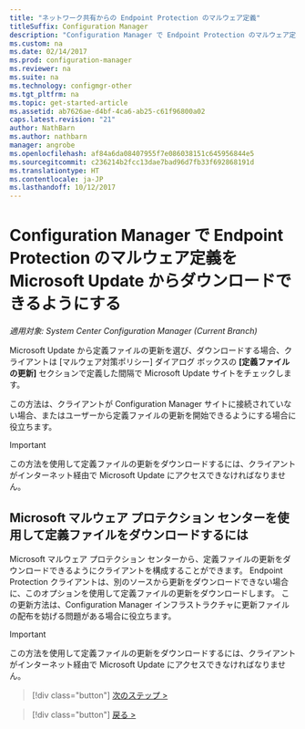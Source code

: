 ```yaml
---
title: "ネットワーク共有からの Endpoint Protection のマルウェア定義"
titleSuffix: Configuration Manager
description: "Configuration Manager で Endpoint Protection のマルウェア定義を Microsoft Update からダウンロードできるようにする方法について説明します。"
ms.custom: na
ms.date: 02/14/2017
ms.prod: configuration-manager
ms.reviewer: na
ms.suite: na
ms.technology: configmgr-other
ms.tgt_pltfrm: na
ms.topic: get-started-article
ms.assetid: ab7626ae-d4bf-4ca6-ab25-c61f96800a02
caps.latest.revision: "21"
author: NathBarn
ms.author: nathbarn
manager: angrobe
ms.openlocfilehash: af84a6da08407955f7e086038151c645956844e5
ms.sourcegitcommit: c236214b2fcc13dae7bad96d7fb33f692868191d
ms.translationtype: HT
ms.contentlocale: ja-JP
ms.lasthandoff: 10/12/2017
---
```

# <a name="enable-endpoint-protection-malware-definitions-to-download-from-microsoft-updates-for-configuration-manager"></a>Configuration Manager で Endpoint Protection のマルウェア定義を Microsoft Update からダウンロードできるようにする

*適用対象: System Center Configuration Manager (Current Branch)*


 Microsoft Update から定義ファイルの更新を選び、ダウンロードする場合、クライアントは [マルウェア対策ポリシー] ダイアログ ボックスの **[定義ファイルの更新]** セクションで定義した間隔で Microsoft Update サイトをチェックします。

 この方法は、クライアントが Configuration Manager サイトに接続されていない場合、またはユーザーから定義ファイルの更新を開始できるようにする場合に役立ちます。

> [!IMPORTANT]
>  この方法を使用して定義ファイルの更新をダウンロードするには、クライアントがインターネット経由で Microsoft Update にアクセスできなければなりません。

## <a name="using-the-microsoft-malware-protection-center-to-download-definitions"></a>Microsoft マルウェア プロテクション センターを使用して定義ファイルをダウンロードするには
 Microsoft マルウェア プロテクション センターから、定義ファイルの更新をダウンロードできるようにクライアントを構成することができます。 Endpoint Protection クライアントは、別のソースから更新をダウンロードできない場合に、このオプションを使用して定義ファイルの更新をダウンロードします。 この更新方法は、Configuration Manager インフラストラクチャに更新ファイルの配布を妨げる問題がある場合に役立ちます。

> [!IMPORTANT]
>  この方法を使用して定義ファイルの更新をダウンロードするには、クライアントがインターネット経由で Microsoft Update にアクセスできなければなりません。


> [!div class="button"]
[次のステップ >](endpoint-antimalware-policies.md)

> [!div class="button"]
[戻る >](endpoint-configure-alerts.md)
